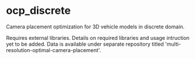 # ocp_discrete
Camera placement optimization for 3D vehicle models in discrete domain.

Requires external libraries. Details on required libraries and usage intruction yet to be added.
Data is available under separate repository titled 'multi-resolution-optimal-camera-placement'.
